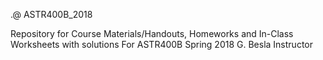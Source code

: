 .@ ASTR400B_2018

Repository for Course Materials/Handouts, Homeworks and In-Class Worksheets with solutions
For ASTR400B  Spring 2018
G. Besla Instructor


